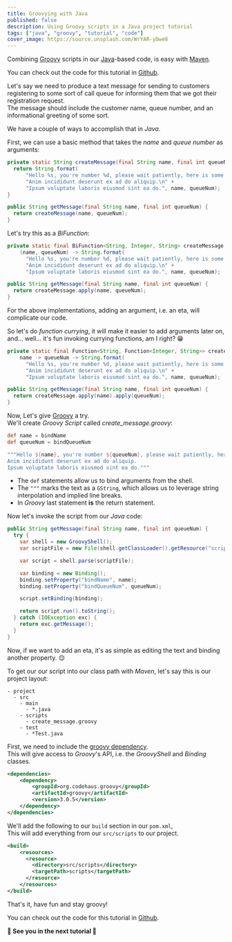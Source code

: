 ```yaml
---
title: Groovying with Java
published: false
description: Using Groovy scripts in a Java project tutorial
tags: ["java", "groovy", "tutorial", "code"]
cover_image: https://source.unsplash.com/WrYAR-yDwe8
---
```


Combining [Groovy](https://groovy-lang.org/) scripts in our [Java](https://www.java.com/)-based code, is easy with [Maven](https://maven.apache.org/).

You can check out the code for this tutorial in [Github][0].

Let's say we need to produce a text message for sending to customers registering to some sort of call queue for informing them that we got their registration request.</br>
The message should include the customer name, queue number, and an informational greeting of some sort.

We have a couple of ways to accomplish that in *Java*.

First, we can use a basic method that takes the *name* and *queue number* as arguments:

```java
private static String createMessage(final String name, final int queueNum) {
  return String.format(
      "Hello %s, you're number %d, please wait patiently, here is some info:\n" +
      "Anim incididunt deserunt ex ad do aliquip.\n" +
      "Ipsum voluptate laboris eiusmod sint ea do.", name, queueNum);
}

public String getMessage(final String name, final int queueNum) {
  return createMessage(name, queueNum);
}
```

Let's try this as a *BiFunction*:

```java
private static final BiFunction<String, Integer, String> createMessage =
    (name, queueNum) -> String.format(
      "Hello %s, you're number %d, please wait patiently, here is some info:\n" +
      "Anim incididunt deserunt ex ad do aliquip.\n" +
      "Ipsum voluptate laboris eiusmod sint ea do.", name, queueNum);

public String getMessage(final String name, final int queueNum) {
  return createMessage.apply(name, queueNum);
}
```

For the above implementations, adding an argument, i.e. an eta, will complicate our code.

So let's do *function currying*, it will make it easier to add arguments later on,</br>
and... well... it's fun invoking currying functions, am I right? :grin:

```java
private static final Function<String, Function<Integer, String>> createMessage =
    name -> queueNum -> String.format(
      "Hello %s, you're number %d, please wait patiently, here is some info:\n" +
      "Anim incididunt deserunt ex ad do aliquip.\n" +
      "Ipsum voluptate laboris eiusmod sint ea do.", name, queueNum);

public String getMessage(final String name, final int queueNum) {
  return createMessage.apply(name).apply(queueNum);
}
```

Now, Let's give [Groovy](https://groovy-lang.org/) a try.</br>
We'll create *Groovy Script* called *create_message.groovy*:

```groovy
def name = bindName
def queueNum = bindQueueNum

"""Hello ${name}, you're number ${queueNum}, please wait patiently, here is some info:
Anim incididunt deserunt ex ad do aliquip.
Ipsum voluptate laboris eiusmod sint ea do."""
```

- The `def` statements allow us to bind arguments from the shell.
- The `"""` marks the text as a `GString`, which allows us to leverage string interpolation and implied line breaks.
- In *Groovy* last statement **is** the return statement.

Now let's invoke the script from our *Java* code:

```java
public String getMessage(final String name, final int queueNum) {
  try {
    var shell = new GroovyShell();
    var scriptFile = new File(shell.getClassLoader().getResource("scripts/create_message.groovy").getFile());

    var script = shell.parse(scriptFile);

    var binding = new Binding();
    binding.setProperty("bindName", name);
    binding.setProperty("bindQueueNum", queueNum);

    script.setBinding(binding);

    return script.run().toString();
  } catch (IOException exc) {
    return exc.getMessage();
  }
}
```

Now, if we want to add an eta, it's as simple as editing the text and binding another property. :relieved:

To get our our script into our class path with *Maven*, let's say this is our project layout:

```text
- project
  - src
    - main
      - *.java
    - scripts
      - create_message.groovy
    - test
      - *Test.java
```

First, we need to include the [groovy dependency](https://mvnrepository.com/artifact/org.codehaus.groovy/groovy).</br>
This will give access to *Groovy*'s API, i.e. the *GroovyShell* and *Binding* classes.

```xml
<dependencies>
    <dependency>
        <groupId>org.codehaus.groovy</groupId>
        <artifactId>groovy</artifactId>
        <version>3.0.5</version>
    </dependency>
</dependencies>
```

We'll add the following to our `build` section in our `pom.xml`,</br>
This will add everything from our `src/scripts` to our project.

```xml
<build>
    <resources>
      <resource>
        <directory>src/scripts</directory>
        <targetPath>scripts</targetPath>
      </resource>
    </resources>
</build>
```

That's it, have fun and stay groovy!

You can check out the code for this tutorial in [Github][0].

**:wave: See you in the next tutorial :wave:**

[0]: https://github.com/TomerFi/groovy-script-java-project-tutorial
